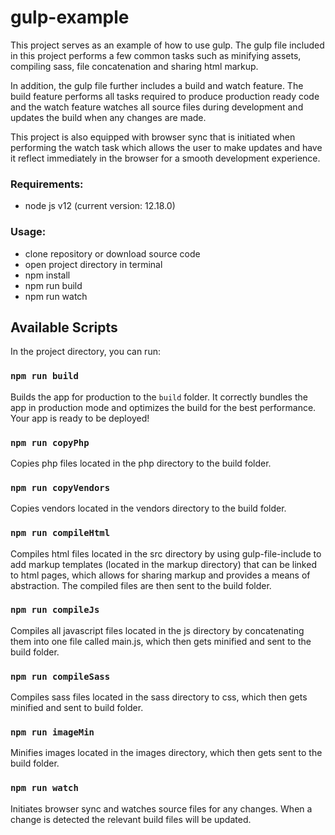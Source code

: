 # gulp-example

This project serves as an example of how to use gulp. The gulp file included in this project performs a few common tasks such as minifying assets, compiling sass, file concatenation and sharing html markup.

In addition, the gulp file further includes a build and watch feature. The build feature performs all tasks required to produce production ready code and the watch feature watches all source files during development and updates the build when any changes are made.

This project is also equipped with browser sync that is initiated when performing the watch task which allows the user to make updates and have it reflect immediately in the browser for a smooth development experience.

### Requirements:

- node js v12 (current version: 12.18.0)

### Usage:

- clone repository or download source code
- open project directory in terminal
- npm install
- npm run build
- npm run watch

## Available Scripts

In the project directory, you can run:

### `npm run build`

Builds the app for production to the `build` folder. It correctly bundles the app in production mode and optimizes the build for the best performance. Your app is ready to be deployed!

### `npm run copyPhp`

Copies php files located in the php directory to the build folder.

### `npm run copyVendors`

Copies vendors located in the vendors directory to the build folder.

### `npm run compileHtml`

Compiles html files located in the src directory by using gulp-file-include to add markup templates (located in the markup directory) that can be linked to html pages, which allows for sharing markup and provides a means of abstraction. The compiled files are then sent to the build folder.

### `npm run compileJs`

Compiles all javascript files located in the js directory by concatenating them into one file called main.js, which then gets minified and sent to the build folder.

### `npm run compileSass`

Compiles sass files located in the sass directory to css, which then gets minified and sent to build folder.

### `npm run imageMin`

Minifies images located in the images directory, which then gets sent to the build folder.

### `npm run watch`

Initiates browser sync and watches source files for any changes. When a change is detected the relevant build files will be updated.
